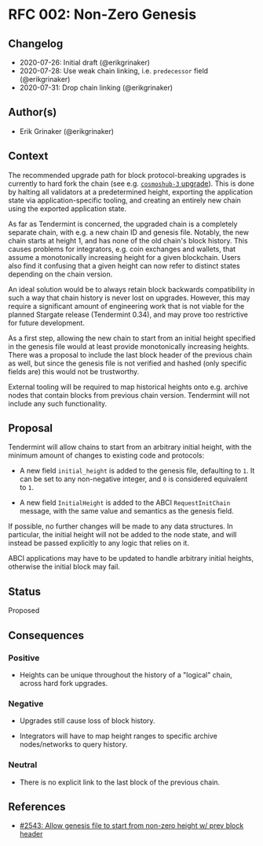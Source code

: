 # RFC 002: Non-Zero Genesis

## Changelog

- 2020-07-26: Initial draft (@erikgrinaker)
- 2020-07-28: Use weak chain linking, i.e. `predecessor` field (@erikgrinaker)
- 2020-07-31: Drop chain linking (@erikgrinaker)

## Author(s)

- Erik Grinaker (@erikgrinaker)

## Context

The recommended upgrade path for block protocol-breaking upgrades is currently to hard fork the
chain (see e.g. [`cosmoshub-3` upgrade](https://blog.cosmos.network/cosmos-hub-3-upgrade-announcement-39c9da941aee)).
This is done by halting all validators at a predetermined height, exporting the application
state via application-specific tooling, and creating an entirely new chain using the exported
application state.

As far as Tendermint is concerned, the upgraded chain is a completely separate chain, with e.g.
a new chain ID and genesis file. Notably, the new chain starts at height 1, and has none of the
old chain's block history. This causes problems for integrators, e.g. coin exchanges and
wallets, that assume a monotonically increasing height for a given blockchain. Users also find
it confusing that a given height can now refer to distinct states depending on the chain
version.

An ideal solution would be to always retain block backwards compatibility in such a way that chain 
history is never lost on upgrades. However, this may require a significant amount of engineering
work that is not viable for the planned Stargate release (Tendermint 0.34), and may prove too
restrictive for future development.

As a first step, allowing the new chain to start from an initial height specified in the genesis
file would at least provide monotonically increasing heights. There was a proposal to include the
last block header of the previous chain as well, but since the genesis file is not verified and
hashed (only specific fields are) this would not be trustworthy.

External tooling will be required to map historical heights onto e.g. archive nodes that contain 
blocks from previous chain version. Tendermint will not include any such functionality.

## Proposal

Tendermint will allow chains to start from an arbitrary initial height, with the minimum amount of
changes to existing code and protocols:

* A new field `initial_height` is added to the genesis file, defaulting to `1`. It can be set to any
non-negative integer, and `0` is considered equivalent to `1`.

* A new field `InitialHeight` is added to the ABCI `RequestInitChain` message, with the same value 
and semantics as the genesis field.

If possible, no further changes will be made to any data structures. In particular, the initial
height will not be added to the node state, and will instead be passed explicitly to any logic that 
relies on it.

ABCI applications may have to be updated to handle arbitrary initial heights, otherwise the initial
block may fail.

## Status

Proposed

## Consequences

### Positive

* Heights can be unique throughout the history of a "logical" chain, across hard fork upgrades.

### Negative

* Upgrades still cause loss of block history.

* Integrators will have to map height ranges to specific archive nodes/networks to query history.

### Neutral

* There is no explicit link to the last block of the previous chain.

## References

- [#2543: Allow genesis file to start from non-zero height w/ prev block header](https://github.com/tendermint/tendermint/issues/2543)